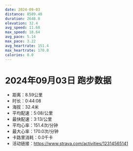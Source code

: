 ```yaml
---
date: 2024-09-03
distance: 8589.40
duration: 2648.0
elevation: 32.4
avg_speed: 11.68
max_speed: 18.64
avg_pace: 5.14
max_pace: 3.22
avg_heartrate: 151.4
max_heartrate: 170.0
calories: 0.0
---
```


# 2024年09月03日 跑步数据

- 距离：8.59公里
- 时长：0:44:08
- 海拔：32.4米
- 平均配速：5:08/公里
- 最快配速：3:13/公里
- 平均心率：151.4次/分钟
- 最大心率：170.0次/分钟
- 卡路里消耗：0.0千卡
- 活动链接：https://www.strava.com/activities/12314565141
